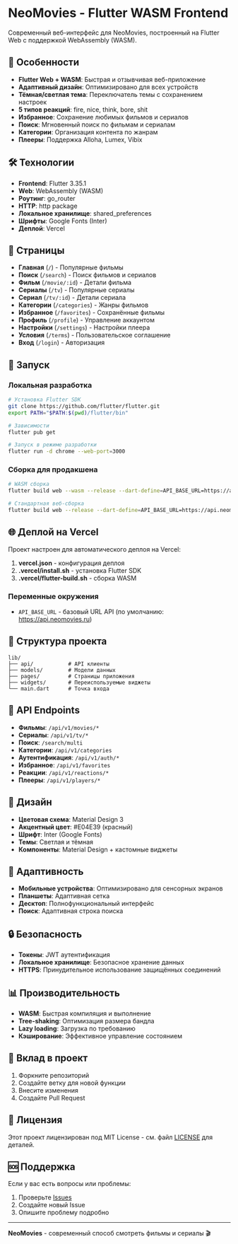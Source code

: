 # NeoMovies - Flutter WASM Frontend

Современный веб-интерфейс для NeoMovies, построенный на Flutter Web с поддержкой WebAssembly (WASM).

## 🚀 Особенности

- **Flutter Web + WASM**: Быстрая и отзывчивая веб-приложение
- **Адаптивный дизайн**: Оптимизировано для всех устройств
- **Тёмная/светлая тема**: Переключатель темы с сохранением настроек
- **5 типов реакций**: fire, nice, think, bore, shit
- **Избранное**: Сохранение любимых фильмов и сериалов
- **Поиск**: Мгновенный поиск по фильмам и сериалам
- **Категории**: Организация контента по жанрам
- **Плееры**: Поддержка Alloha, Lumex, Vibix

## 🛠 Технологии

- **Frontend**: Flutter 3.35.1
- **Web**: WebAssembly (WASM)
- **Роутинг**: go_router
- **HTTP**: http package
- **Локальное хранилище**: shared_preferences
- **Шрифты**: Google Fonts (Inter)
- **Деплой**: Vercel

## 📱 Страницы

- **Главная** (`/`) - Популярные фильмы
- **Поиск** (`/search`) - Поиск фильмов и сериалов
- **Фильм** (`/movie/:id`) - Детали фильма
- **Сериалы** (`/tv`) - Популярные сериалы
- **Сериал** (`/tv/:id`) - Детали сериала
- **Категории** (`/categories`) - Жанры фильмов
- **Избранное** (`/favorites`) - Сохранённые фильмы
- **Профиль** (`/profile`) - Управление аккаунтом
- **Настройки** (`/settings`) - Настройки плеера
- **Условия** (`/terms`) - Пользовательское соглашение
- **Вход** (`/login`) - Авторизация

## 🚀 Запуск

### Локальная разработка

```bash
# Установка Flutter SDK
git clone https://github.com/flutter/flutter.git
export PATH="$PATH:$(pwd)/flutter/bin"

# Зависимости
flutter pub get

# Запуск в режиме разработки
flutter run -d chrome --web-port=3000
```

### Сборка для продакшена

```bash
# WASM сборка
flutter build web --wasm --release --dart-define=API_BASE_URL=https://api.neomovies.ru

# Стандартная веб-сборка
flutter build web --release --dart-define=API_BASE_URL=https://api.neomovies.ru
```

## 🌐 Деплой на Vercel

Проект настроен для автоматического деплоя на Vercel:

1. **vercel.json** - конфигурация деплоя
2. **.vercel/install.sh** - установка Flutter SDK
3. **.vercel/flutter-build.sh** - сборка WASM

### Переменные окружения

- `API_BASE_URL` - базовый URL API (по умолчанию: https://api.neomovies.ru)

## 📁 Структура проекта

```
lib/
├── api/           # API клиенты
├── models/        # Модели данных
├── pages/         # Страницы приложения
├── widgets/       # Переиспользуемые виджеты
└── main.dart      # Точка входа
```

## 🔧 API Endpoints

- **Фильмы**: `/api/v1/movies/*`
- **Сериалы**: `/api/v1/tv/*`
- **Поиск**: `/search/multi`
- **Категории**: `/api/v1/categories`
- **Аутентификация**: `/api/v1/auth/*`
- **Избранное**: `/api/v1/favorites`
- **Реакции**: `/api/v1/reactions/*`
- **Плееры**: `/api/v1/players/*`

## 🎨 Дизайн

- **Цветовая схема**: Material Design 3
- **Акцентный цвет**: #E04E39 (красный)
- **Шрифт**: Inter (Google Fonts)
- **Темы**: Светлая и тёмная
- **Компоненты**: Material Design + кастомные виджеты

## 📱 Адаптивность

- **Мобильные устройства**: Оптимизировано для сенсорных экранов
- **Планшеты**: Адаптивная сетка
- **Десктоп**: Полнофункциональный интерфейс
- **Поиск**: Адаптивная строка поиска

## 🔒 Безопасность

- **Токены**: JWT аутентификация
- **Локальное хранилище**: Безопасное хранение данных
- **HTTPS**: Принудительное использование защищённых соединений

## 📊 Производительность

- **WASM**: Быстрая компиляция и выполнение
- **Tree-shaking**: Оптимизация размера бандла
- **Lazy loading**: Загрузка по требованию
- **Кэширование**: Эффективное управление состоянием

## 🤝 Вклад в проект

1. Форкните репозиторий
2. Создайте ветку для новой функции
3. Внесите изменения
4. Создайте Pull Request

## 📄 Лицензия

Этот проект лицензирован под MIT License - см. файл [LICENSE](LICENSE) для деталей.

## 🆘 Поддержка

Если у вас есть вопросы или проблемы:

1. Проверьте [Issues](../../issues)
2. Создайте новый Issue
3. Опишите проблему подробно

---

**NeoMovies** - современный способ смотреть фильмы и сериалы 🎬
